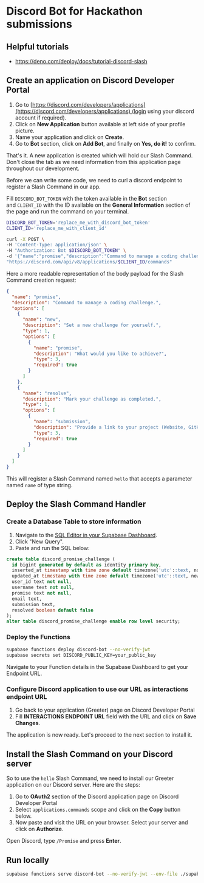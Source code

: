 # Discord Bot for Hackathon submissions

## Helpful tutorials

- https://deno.com/deploy/docs/tutorial-discord-slash

## Create an application on Discord Developer Portal

1. Go to [https://discord.com/developers/applications](https://discord.com/developers/applications) (login using your discord account if required).
2. Click on **New Application** button available at left side of your profile picture.
3. Name your application and click on **Create**.
4. Go to **Bot** section, click on **Add Bot**, and finally on **Yes, do it!** to confirm.

That's it. A new application is created which will hold our Slash Command. Don't close the tab as we need information from this application page throughout our development.

Before we can write some code, we need to curl a discord endpoint to register a Slash Command in our app.

Fill `DISCORD_BOT_TOKEN` with the token available in the **Bot** section and `CLIENT_ID` with the ID available on the **General Information** section of the page and run the command on your terminal.

```bash
DISCORD_BOT_TOKEN='replace_me_with_discord_bot_token'
CLIENT_ID='replace_me_with_client_id'

curl -X POST \
-H 'Content-Type: application/json' \
-H "Authorization: Bot $DISCORD_BOT_TOKEN" \
-d '{"name":"promise","description":"Command to manage a coding challenge.","options":[{"name":"new","description":"Set a new challenge for yourself.","type":1,"options":[{"name":"promise","description":"What would you like to achieve?","type":3,"required":true}]},{"name":"resolve","description":"Mark your challenge as completed.","type":1,"options":[{"name":"submission","description":"Provide a link to your project (Website, GitHub, etc.).","type":3,"required":true}]}]}' \
"https://discord.com/api/v8/applications/$CLIENT_ID/commands"
```

Here a more readable representation of the body payload for the Slash Command creation request:

```json
{
  "name": "promise",
  "description": "Command to manage a coding challenge.",
  "options": [
    {
      "name": "new",
      "description": "Set a new challenge for yourself.",
      "type": 1,
      "options": [
        {
          "name": "promise",
          "description": "What would you like to achieve?",
          "type": 3,
          "required": true
        }
      ]
    },
    {
      "name": "resolve",
      "description": "Mark your challenge as completed.",
      "type": 1,
      "options": [
        {
          "name": "submission",
          "description": "Provide a link to your project (Website, GitHub, etc.).",
          "type": 3,
          "required": true
        }
      ]
    }
  ]
}
```

This will register a Slash Command named `hello` that accepts a parameter named `name` of type string.

## Deploy the Slash Command Handler

### Create a Database Table to store information

1. Navigate to the [SQL Editor in your Supabase Dashboard](https://app.supabase.com/project/_/sql).
2. Click "New Query".
3. Paste and run the SQL below:

```sql
create table discord_promise_challenge (
  id bigint generated by default as identity primary key,
  inserted_at timestamp with time zone default timezone('utc'::text, now()) not null,
  updated_at timestamp with time zone default timezone('utc'::text, now()) not null,
  user_id text not null,
  username text not null,
  promise text not null,
  email text,
  submission text,
  resolved boolean default false
);
alter table discord_promise_challenge enable row level security;
```

### Deploy the Functions

```bash
supabase functions deploy discord-bot --no-verify-jwt
supabase secrets set DISCORD_PUBLIC_KEY=your_public_key
```

Navigate to your Function details in the Supabase Dashboard to get your Endpoint URL.

### Configure Discord application to use our URL as interactions endpoint URL

1. Go back to your application (Greeter) page on Discord Developer Portal
2. Fill **INTERACTIONS ENDPOINT URL** field with the URL and click on **Save Changes**.

The application is now ready. Let's proceed to the next section to install it.

## Install the Slash Command on your Discord server

So to use the `hello` Slash Command, we need to install our Greeter application on our Discord server. Here are the steps:

1. Go to **OAuth2** section of the Discord application page on Discord Developer Portal
2. Select `applications.commands` scope and click on the **Copy** button below.
3. Now paste and visit the URL on your browser. Select your server and click on **Authorize**.

Open Discord, type `/Promise` and press **Enter**.

## Run locally

```bash
supabase functions serve discord-bot --no-verify-jwt --env-file ./supabase/functions/discord-bot/.env
```
